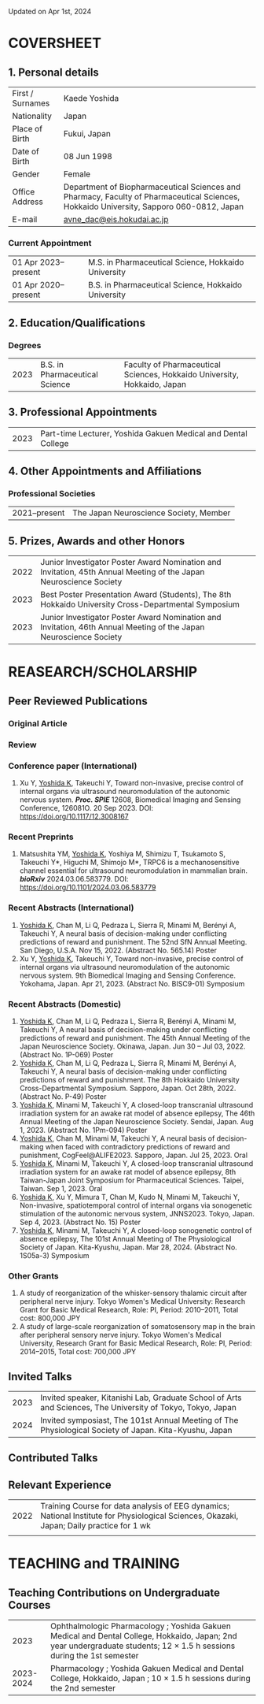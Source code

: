 Updated on Apr 1st, 2024
# COVERSHEET
## 1. Personal details
|                  |                                                                                                              |
| ---------------- | ------------------------------------------------------------------------------------------------------------ |
| First / Surnames | Kaede Yoshida                                                                                                |
| Nationality      | Japan                                                                                                        |
| Place of Birth   | Fukui, Japan                                                                                                 |
| Date of Birth    | 08 Jun 1998                                                                                                  |
| Gender           | Female                                                                                                         
| Office Address   | Department of Biopharmaceutical Sciences and Pharmacy, Faculty of Pharmaceutical Sciences, Hokkaido University, Sapporo 060-0812, Japan|
| E-mail           | avne_dac@eis.hokudai.ac.jp                                                                                   |

### Current Appointment
|                     |                                                                                 |
| ------------------- | ------------------------------------------------------------------------------- |
| 01 Apr 2023–present | M.S. in Pharmaceutical Science, Hokkaido University |
| 01 Apr 2020–present | B.S. in Pharmaceutical Science, Hokkaido University |

## 2. Education/Qualifications
### Degrees
|      |                                |                                                                                                                                      |
| ---- | ------------------------------ | ------------------------------------------------------------------------------------------------------------------------------------ |
| 2023 | B.S. in Pharmaceutical Science | Faculty of Pharmaceutical Sciences, Hokkaido University, Hokkaido, Japan                                                            |


## 3. Professional Appointments
|           |                                                                                          |
| --------- | ---------------------------------------------------------------------------------------- |
| 2023 | Part-time Lecturer, Yoshida Gakuen Medical and Dental College                                        |


## 4. Other Appointments and Affiliations
### Professional Societies
|              |                                             |
| ------------ | ------------------------------------------- |
| 2021–present | The Japan Neuroscience Society,	Member     |


## 5. Prizes, Awards and other Honors
|      |                                                                                                                                                     |
| ---- | --------------------------------------------------------------------------------------------------------------------------------------------------- |
| 2022 | Junior Investigator Poster Award Nomination and Invitation, 45th Annual Meeting of the Japan Neuroscience Society |
| 2023 | Best Poster Presentation Award (Students), The 8th Hokkaido University Cross-Departmental Symposium               |
| 2023 | Junior Investigator Poster Award Nomination and Invitation, 46th Annual Meeting of the Japan Neuroscience Society |


# REASEARCH/SCHOLARSHIP
## Peer Reviewed Publications
### Original Article

### Review

### Conference paper (International)
1. Xu Y, <ins>Yoshida K</ins>, Takeuchi Y, Toward non-invasive, precise control of internal organs via ultrasound neuromodulation of the autonomic nervous system. **_Proc. SPIE_** 12608, Biomedical Imaging and Sensing Conference, 126081O. 20 Sep 2023. DOI: https://doi.org/10.1117/12.3008167

### Recent Preprints
1. Matsushita YM, <ins>Yoshida K</ins>, Yoshiya M, Shimizu T, Tsukamoto S, Takeuchi Y\*, Higuchi M, Shimojo M\*, TRPC6 is a mechanosensitive channel essential for ultrasound neuromodulation in mammalian brain. **_bioRxiv_** 2024.03.06.583779. DOI: https://doi.org/10.1101/2024.03.06.583779

### Recent Abstracts (International)
1. <ins>Yoshida K</ins>, Chan M, Li Q, Pedraza L, Sierra R, Minami M, Berényi A, Takeuchi Y, A neural basis of decision-making under conflicting predictions of reward and punishment. The 52nd SfN Annual Meeting. San Diego, U.S.A. Nov 15, 2022. (Abstract No. 565.14) Poster
1. Xu Y, <ins>Yoshida K</ins>, Takeuchi Y, Toward non-invasive, precise control of internal organs via ultrasound neuromodulation of the autonomic nervous system. 9th Biomedical Imaging and Sensing Conference. Yokohama, Japan. Apr 21, 2023. (Abstract No. BISC9-01) Symposium

### Recent Abstracts (Domestic)
1.  <ins>Yoshida K</ins>, Chan M, Li Q, Pedraza L, Sierra R, Berényi A, Minami M, Takeuchi Y, A neural basis of decision-making under conflicting predictions of reward and punishment. The 45th Annual Meeting of the Japan Neuroscience Society. Okinawa, Japan. Jun 30 – Jul 03, 2022. (Abstract No. 1P-069) Poster
1.  <ins>Yoshida K</ins>, Chan M, Li Q, Pedraza L, Sierra R, Minami M, Berényi A, Takeuchi Y, A neural basis of decision-making under conflicting predictions of reward and punishment. The 8th Hokkaido University Cross-Departmental Symposium. Sapporo, Japan. Oct 28th, 2022. (Abstract No. P-49) Poster
1.  <ins>Yoshida K</ins>, Minami M, Takeuchi Y, A closed-loop transcranial ultrasound irradiation system for an awake rat model of absence epilepsy, The 46th Annual Meeting of the Japan Neuroscience Society. Sendai, Japan. Aug 1, 2023. (Abstract No. 1Pm-094) Poster
1.  <ins>Yoshida K</ins>, Chan M, Minami M, Takeuchi Y, A neural basis of decision-making when faced with contradictory predictions of reward and punishment, CogFeel@ALIFE2023. Sapporo, Japan. Jul 25, 2023. Oral
1.  <ins>Yoshida K</ins>, Minami M, Takeuchi Y, A closed-loop transcranial ultrasound irradiation system for an awake rat model of absence epilepsy, 8th Taiwan-Japan Joint Symposium for Pharmaceutical Sciences. Taipei, Taiwan. Sep 1, 2023. Oral
1.  <ins>Yoshida K</ins>, Xu Y, Mimura T, Chan M, Kudo N, Minami M, Takeuchi Y, Non-invasive, spatiotemporal control of internal organs via sonogenetic stimulation of the autonomic nervous system, JNNS2023. Tokyo, Japan. Sep 4, 2023. (Abstract No. 15) Poster
1.  <ins>Yoshida K</ins>, Minami M, Takeuchi Y, A closed-loop sonogenetic control of absence epilepsy, The 101st Annual Meeting of The Physiological Society of Japan. Kita-Kyushu, Japan. Mar 28, 2024. (Abstract No. 1S05a-3) Symposium


### Other Grants
1. A study of reorganization of the whisker-sensory thalamic circuit after peripheral nerve injury. Tokyo Women's Medical University: Research Grant for Basic Medical Research, Role: PI, Period: 2010–2011, Total cost: 800,000 JPY
1. A study of large-scale reorganization of somatosensory map in the brain after peripheral sensory nerve injury. Tokyo Women's Medical University, Research Grant for Basic Medical Research, Role: PI, Period: 2014–2015, Total cost: 700,000 JPY

## Invited Talks
|      |                                                                                                                                           |
| ---- | ----------------------------------------------------------------------------------------------------------------------------------------- |
| 2023 | Invited speaker, Kitanishi Lab, Graduate School of Arts and Sciences, The University of Tokyo, Tokyo, Japan                                                                           |
| 2024 | Invited symposiast, The 101st Annual Meeting of The Physiological Society of Japan. Kita-Kyushu, Japan                                   |

## Contributed Talks


## Relevant Experience
|      |                                                                                                                                                                      |
| ---- | -------------------------------------------------------------------------------------------------------------------------------------------------------------------- |
| 2022 | Training Course for data analysis of EEG dynamics; National Institute for Physiological Sciences, Okazaki, Japan; Daily practice for 1 wk                                                  |
                                                                                                                                  |

# TEACHING and TRAINING
## Teaching Contributions on Undergraduate Courses
|                |                                                                                                                                                                                         |
| -------------- | --------------------------------------------------------------------------------------------------------------------------------------------------------------------------------------- |
| 2023 | Ophthalmologic Pharmacology ; Yoshida Gakuen Medical and Dental College, Hokkaido, Japan; 2nd year undergraduate students; 12 × 1.5 h sessions during the 1st semester                                                          |
| 2023-2024 | Pharmacology ; Yoshida Gakuen Medical and Dental College, Hokkaido, Japan ; 10 × 1.5 h sessions during the 2nd semester                                                         |

